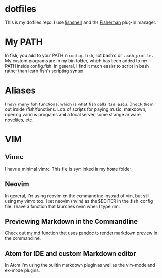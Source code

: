 dotfiles
========

This is my dotfiles repo. I use [fishshelll](https://fishshell.com/) and the [Fisherman](https://github.com/fisherman/fisherman) plug-in manager.

# My PATH
In fish, you add to your PATH in `config.fish`, not bashrc or `.bash_profile.` My custom programs are in my bin folder, which has been added to my PATH inside config.fish. In general, I find it much easier to script in bash rather than learn fish's scripting syntax.

# Aliases
I have many fish functions, which is what fish calls its aliases. Check them out inside /fish/functions. Lots of scripts for playing music, markdown, opening various programs and a local server, some strange artware novelties, etc.

# VIM

## Vimrc
I have a minimal vimrc. This file is symlinked in my home folder.

## Neovim
In general, I'm using neovim on the commandline instead of vim, but still using my vimrc too. I set neovim (nvim) as the $EDITOR in the .fish_config file. I have a function that launches nvim when I type vim.

## Previewing Markdown in the Commandline
Check out my [md](fish/functions/md.fish) function that uses pandoc to render markdown preview in the commandline. 

## Atom for IDE and custom Markdown editor
In Atom I'm using the builtin markdown plugin as well as the vim-mode and ex-mode plugins.

